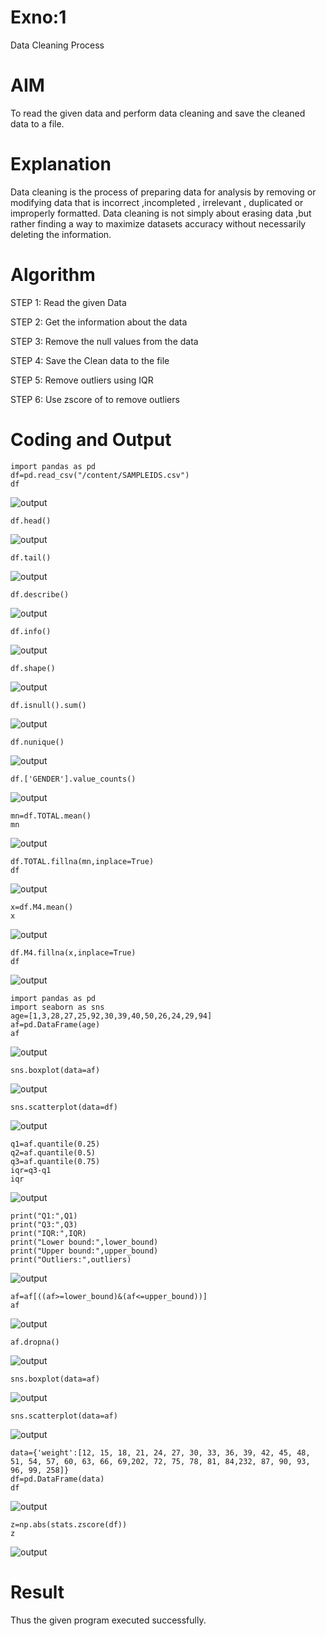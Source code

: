 # Exno:1
Data Cleaning Process

# AIM
To read the given data and perform data cleaning and save the cleaned data to a file.

# Explanation
Data cleaning is the process of preparing data for analysis by removing or modifying data that is incorrect ,incompleted , irrelevant , duplicated or improperly formatted. Data cleaning is not simply about erasing data ,but rather finding a way to maximize datasets accuracy without necessarily deleting the information.

# Algorithm
STEP 1: Read the given Data

STEP 2: Get the information about the data

STEP 3: Remove the null values from the data

STEP 4: Save the Clean data to the file

STEP 5: Remove outliers using IQR

STEP 6: Use zscore of to remove outliers

# Coding and Output
```
import pandas as pd
df=pd.read_csv("/content/SAMPLEIDS.csv")
df
```
![output](./output1.png)

```
df.head()
```
![output](./output2.png)
```
df.tail()
```
![output](./output3.png)
```
df.describe()
```
![output](./output4.png)
```
df.info()
```
![output](./output5.png)
```
df.shape()
```
![output](./output6.png)
```
df.isnull().sum()
```
![output](./output7.png)
```
df.nunique()
```
![output](./output8.png)
```
df.['GENDER'].value_counts()
```
![output](./output9.png)
```
mn=df.TOTAL.mean()
mn
```
![output](./output10.png)
```
df.TOTAL.fillna(mn,inplace=True)
df
```
![output](./output11.png)
```
x=df.M4.mean()
x
```
![output](./output12.png)
```
df.M4.fillna(x,inplace=True)
df
```
![output](./output13.png)
```
import pandas as pd
import seaborn as sns
age=[1,3,28,27,25,92,30,39,40,50,26,24,29,94]
af=pd.DataFrame(age)
af
```
![output](./output22.png)
```
sns.boxplot(data=af)
```
![output](./output23.png)
```
sns.scatterplot(data=df)
```
![output](./output24.png)
```
q1=af.quantile(0.25)
q2=af.quantile(0.5)
q3=af.quantile(0.75)
iqr=q3-q1
iqr
```
![output](./output31.png)
```
print("Q1:",Q1)
print("Q3:",Q3)
print("IQR:",IQR)
print("Lower bound:",lower_bound)
print("Upper bound:",upper_bound)
print("Outliers:",outliers)
```
![output](./output32.png)
```
af=af[((af>=lower_bound)&(af<=upper_bound))]
af
```
![output](./output25.png)
```
af.dropna()
```
![output](./output26.png)
```
sns.boxplot(data=af)
```
![output](./output27.png)
```
sns.scatterplot(data=af)
```
![output](./!output28.png)
```
data={'weight':[12, 15, 18, 21, 24, 27, 30, 33, 36, 39, 42, 45, 48, 51, 54, 57, 60, 63, 66, 69,202, 72, 75, 78, 81, 84,232, 87, 90, 93, 96, 99, 258]}
df=pd.DataFrame(data)
df
```
![output](./output29.png)
```
z=np.abs(stats.zscore(df))
z
```
![output](./output30.png)
# Result
Thus the given program executed successfully.